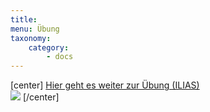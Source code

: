 ```yaml
---
title:
menu: Übung
taxonomy:
    category:
        - docs
---
```

[center]
[Hier geht es weiter zur Übung (ILIAS)<br> ![](/images/exercise.png)](https://www.opengeoedu.de/)
[/center]
